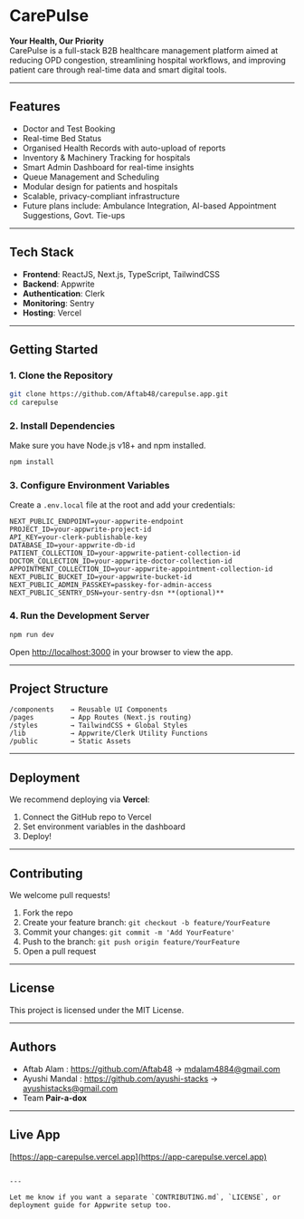 # CarePulse

**Your Health, Our Priority**  
CarePulse is a full-stack B2B healthcare management platform aimed at reducing OPD congestion, streamlining hospital workflows, and improving patient care through real-time data and smart digital tools.

---

## Features

- Doctor and Test Booking
- Real-time Bed Status
- Organised Health Records with auto-upload of reports
- Inventory & Machinery Tracking for hospitals
- Smart Admin Dashboard for real-time insights
- Queue Management and Scheduling
- Modular design for patients and hospitals
- Scalable, privacy-compliant infrastructure
- Future plans include: Ambulance Integration, AI-based Appointment Suggestions, Govt. Tie-ups

---

## Tech Stack

- **Frontend**: ReactJS, Next.js, TypeScript, TailwindCSS
- **Backend**: Appwrite
- **Authentication**: Clerk
- **Monitoring**: Sentry
- **Hosting**: Vercel

---

## Getting Started

### 1. Clone the Repository

```bash
git clone https://github.com/Aftab48/carepulse.app.git
cd carepulse
```

### 2. Install Dependencies

Make sure you have Node.js v18+ and npm installed.

```bash
npm install
```

### 3. Configure Environment Variables

Create a `.env.local` file at the root and add your credentials:

```env
NEXT_PUBLIC_ENDPOINT=your-appwrite-endpoint
PROJECT_ID=your-appwrite-project-id
API_KEY=your-clerk-publishable-key
DATABASE_ID=your-appwrite-db-id
PATIENT_COLLECTION_ID=your-appwrite-patient-collection-id
DOCTOR_COLLECTION_ID=your-appwrite-doctor-collection-id
APPOINTMENT_COLLECTION_ID=your-appwrite-appointment-collection-id
NEXT_PUBLIC_BUCKET_ID=your-appwrite-bucket-id
NEXT_PUBLIC_ADMIN_PASSKEY=passkey-for-admin-access
NEXT_PUBLIC_SENTRY_DSN=your-sentry-dsn **(optional)**
```

### 4. Run the Development Server

```bash
npm run dev
```

Open [http://localhost:3000](http://localhost:3000) in your browser to view the app.

---

## Project Structure

```
/components    → Reusable UI Components
/pages         → App Routes (Next.js routing)
/styles        → TailwindCSS + Global Styles
/lib           → Appwrite/Clerk Utility Functions
/public        → Static Assets
```

---

## Deployment

We recommend deploying via **Vercel**:

1. Connect the GitHub repo to Vercel
2. Set environment variables in the dashboard
3. Deploy!

---

## Contributing

We welcome pull requests!

1. Fork the repo
2. Create your feature branch: `git checkout -b feature/YourFeature`
3. Commit your changes: `git commit -m 'Add YourFeature'`
4. Push to the branch: `git push origin feature/YourFeature`
5. Open a pull request

---

## License

This project is licensed under the MIT License.

---

## Authors

- Aftab Alam : https://github.com/Aftab48 → mdalam4884@gmail.com
- Ayushi Mandal : https://github.com/ayushi-stacks → ayushistacks@gmail.com
- Team **Pair-a-dox**
  

---

## Live App

[https://app-carepulse.vercel.app](https://app-carepulse.vercel.app)

```

---

Let me know if you want a separate `CONTRIBUTING.md`, `LICENSE`, or deployment guide for Appwrite setup too.
```
